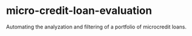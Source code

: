 # micro-credit-loan-evaluation
Automating the analyzation and filtering of a portfolio of microcredit loans.
